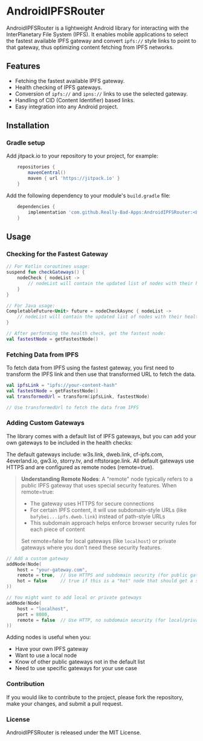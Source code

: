 # AndroidIPFSRouter

AndroidIPFSRouter is a lightweight Android library for interacting with the InterPlanetary File System (IPFS). It enables mobile applications to select the fastest available IPFS gateway and convert `ipfs://` style links to point to that gateway, thus optimizing content fetching from IPFS networks.

## Features

- Fetching the fastest available IPFS gateway.
- Health checking of IPFS gateways.
- Conversion of `ipfs://` and `ipns://` links to use the selected gateway.
- Handling of CID (Content Identifier) based links.
- Easy integration into any Android project.

## Installation

### Gradle setup

Add jitpack.io to your repository to your project, for example:

```groovy
    repositories {
        mavenCentral()
        maven { url 'https://jitpack.io' }
    }
```

Add the following dependency to your module's `build.gradle` file:

```groovy
    dependencies {
        implementation 'com.github.Really-Bad-Apps:AndroidIPFSRouter:<LATEST_RELEASE>'
    }
```


## Usage

### Checking for the Fastest Gateway

```kotlin
// For Kotlin coroutines usage:
suspend fun checkGateways() {
    nodeCheck { nodeList ->
        // nodeList will contain the updated list of nodes with their health status and speed
    }
}

// For Java usage:
CompletableFuture<Unit> future = nodeCheckAsync { nodeList ->
    // nodeList will contain the updated list of nodes with their health status and speed
}

// After performing the health check, get the fastest node:
val fastestNode = getFastestNode()
```

### Fetching Data from IPFS

To fetch data from IPFS using the fastest gateway, you first need to transform the IPFS link and then use that transformed URL to fetch the data.

```kotlin
val ipfsLink = "ipfs://your-content-hash"
val fastestNode = getFastestNode()
val transformedUrl = transform(ipfsLink, fastestNode)

// Use transformedUrl to fetch the data from IPFS
```

### Adding Custom Gateways

The library comes with a default list of IPFS gateways, but you can add your own gateways to be included in the health checks:

The default gateways include: w3s.link, dweb.link, cf-ipfs.com, 4everland.io, gw3.io, storry.tv, and nftstorage.link. 
All default gateways use HTTPS and are configured as remote nodes (remote=true).

> **Understanding Remote Nodes**: 
> A "remote" node typically refers to a public IPFS gateway that uses special security features. When remote=true:
> - The gateway uses HTTPS for secure connections
> - For certain IPFS content, it will use subdomain-style URLs (like `bafybei...ipfs.dweb.link`) instead of path-style URLs
> - This subdomain approach helps enforce browser security rules for each piece of content
>
> Set remote=false for local gateways (like `localhost`) or private gateways where you don't need these security features.

```kotlin
// Add a custom gateway
addNode(Node(
    host = "your-gateway.com",
    remote = true,  // Use HTTPS and subdomain security (for public gateways)
    hot = false     // true if this is a "hot" node that should get a speed bonus
))

// You might want to add local or private gateways
addNode(Node(
    host = "localhost",
    port = 8080,
    remote = false  // Use HTTP, no subdomain security (for local/private nodes)
))
```

Adding nodes is useful when you:
- Have your own IPFS gateway
- Want to use a local node
- Know of other public gateways not in the default list
- Need to use specific gateways for your use case

### Contribution

If you would like to contribute to the project, please fork the repository, make your changes, and submit a pull request.

### License

AndroidIPFSRouter is released under the MIT License.
